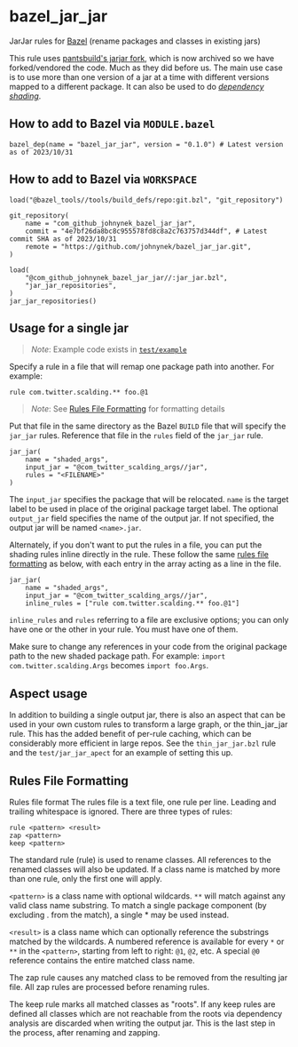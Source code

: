 # bazel_jar_jar

JarJar rules for [Bazel](https://bazel.build/) (rename packages and classes in existing jars)

This rule uses [pantsbuild's jarjar fork](https://github.com/pantsbuild/jarjar), which is now archived so we have forked/vendored the code. Much as they did before us.
The main use case is to use more than one version of a jar at a time with different versions mapped to a different package. It can also be used to do [*dependency shading*](https://softwareengineering.stackexchange.com/questions/297276/what-is-a-shaded-java-dependency).

## How to add to Bazel via `MODULE.bazel`

```starlark
bazel_dep(name = "bazel_jar_jar", version = "0.1.0") # Latest version as of 2023/10/31
```

## How to add to Bazel via `WORKSPACE`

```starlark
load("@bazel_tools//tools/build_defs/repo:git.bzl", "git_repository")

git_repository(
    name = "com_github_johnynek_bazel_jar_jar",
    commit = "4e7bf26da8bc8c955578fd8c8a2c763757d344df", # Latest commit SHA as of 2023/10/31
    remote = "https://github.com/johnynek/bazel_jar_jar.git",
)

load(
    "@com_github_johnynek_bazel_jar_jar//:jar_jar.bzl",
    "jar_jar_repositories",
)
jar_jar_repositories()
```


## Usage for a single jar

> _Note_: Example code exists in [`test/example`](/test/example)

Specify a rule in a file that will remap one package path into another. For example:

```
rule com.twitter.scalding.** foo.@1
```

> _Note_: See [Rules File Formatting](#rules-file-formatting) for formatting details

Put that file in the same directory as the Bazel `BUILD` file that will specify the `jar_jar` rules. Reference that file in the `rules` field of the `jar_jar` rule.

```
jar_jar(
    name = "shaded_args",
    input_jar = "@com_twitter_scalding_args//jar",
    rules = "<FILENAME>"
)
```

The `input_jar` specifies the package that will be relocated. `name` is the target label to be used in place of the original package target label.
The optional `output_jar` field specifies the name of the output jar. If not specified, the output jar will be named `<name>.jar`.

Alternately, if you don't want to put the rules in a file, you can put the shading rules inline directly in the rule.  These follow the same
[rules file formatting](#rules-file-formatting) as below, with each entry in the array acting as a line in the file.
```
jar_jar(
    name = "shaded_args",
    input_jar = "@com_twitter_scalding_args//jar",
    inline_rules = ["rule com.twitter.scalding.** foo.@1"]
```
`inline_rules` and `rules` referring to a file are exclusive options; you can only have one or the other in your rule.  You must have one of them.

Make sure to change any references in your code from the original package path to the new shaded package path. For example: `import com.twitter.scalding.Args` becomes `import foo.Args`.

## Aspect usage

In addition to building a single output jar, there is also an aspect that can be used in your own custom rules to
transform a large graph, or the thin_jar_jar rule. This has the added benefit of per-rule caching, which can be considerably more efficient in large repos.
See the `thin_jar_jar.bzl` rule and the `test/jar_jar_apect` for an example of setting this up.

## Rules File Formatting

Rules file format
The rules file is a text file, one rule per line. Leading and trailing whitespace is ignored. There are three types of rules:

```
rule <pattern> <result>
zap <pattern>
keep <pattern>
```

The standard rule (rule) is used to rename classes. All references to the renamed classes will also be updated. If a class name is matched by more than one rule, only the first one will apply.

`<pattern>` is a class name with optional wildcards. `**` will match against any valid class name substring. To match a single package component (by excluding . from the match), a single * may be used instead.

`<result>` is a class name which can optionally reference the substrings matched by the wildcards. A numbered reference is available for every `*` or `**` in the `<pattern>`, starting from left to right: `@1`, `@2`, etc. A special `@0` reference contains the entire matched class name.

The zap rule causes any matched class to be removed from the resulting jar file. All zap rules are processed before renaming rules.

The keep rule marks all matched classes as "roots". If any keep rules are defined all classes which are not reachable from the roots via dependency analysis are discarded when writing the output jar. This is the last step in the process, after renaming and zapping.
